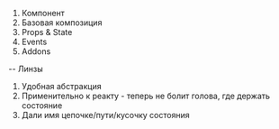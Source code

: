 1. Компонент
2. Базовая композиция
3. Props & State
4. Events
5. Addons

--
Линзы

1. Удобная абстракция
2. Применительно к реакту - теперь не болит голова, где держать состояние
3. Дали имя цепочке/пути/кусочку состояния
